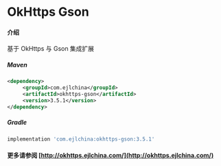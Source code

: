 # OkHttps Gson

#### 介绍

基于 OkHttps 与 Gson 集成扩展


##### Maven

```xml
<dependency>
     <groupId>com.ejlchina</groupId>
     <artifactId>okhttps-gson</artifactId>
     <version>3.5.1</version>
</dependency>
```

##### Gradle

```groovy
implementation 'com.ejlchina:okhttps-gson:3.5.1'
```

#### 更多请参阅 [http://okhttps.ejlchina.com/](http://okhttps.ejlchina.com/)

